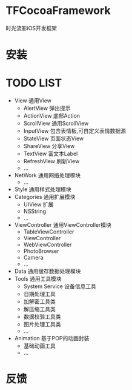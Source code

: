 # TFCocoaFramework
时光流影iOS开发框架
# 安装
# TODO LIST
* View 通用View
  * AlertView 弹出提示
  * ActionView 底部Action
  * ScrollView 通用ScrollView
  * InputView 包含表情板,可自定义表情数据源
  * StateView 页面状态View
  * ShareView 分享View
  * TextView 富文本Label
  * RefreshView 刷新View
  * ...
* NetWork 通用网络处理模块
  *  ...
* Style 通用样式处理模块
* Categories 通用扩展模块
  * UIView 扩展
  * NSString
  * ...
* ViewController 通用ViewController模块
  * TableViewController
  * ViewController
  * WebViewController
  * PhotoBrowser
  * Camera
  * ...
* Data 通用缓存数据处理模块
* Tools 通用工具模块
  * System Service 设备信息工具
  * 日期处理工具
  * 加解密工具类
  * 解压缩工具类
  * 数据校验工具类
  * 图片处理工具类
  * ...
* Animation 基于POP的动画封装
  * 基础动画工具
  * ...

# 反馈

